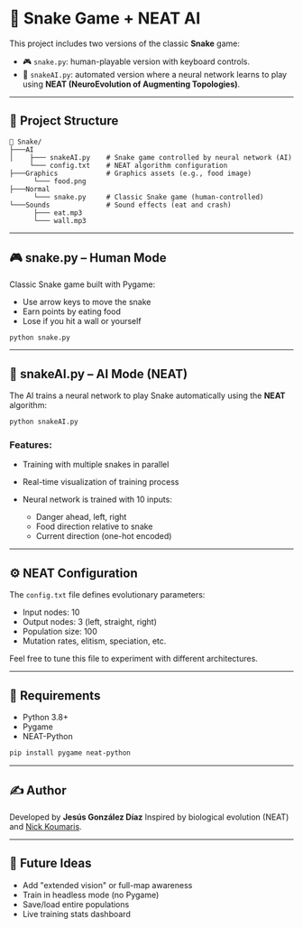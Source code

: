 # 🐍 Snake Game + NEAT AI

This project includes two versions of the classic **Snake** game:

* 🎮 `snake.py`: human-playable version with keyboard controls.
* 🤖 `snakeAI.py`: automated version where a neural network learns to play using **NEAT (NeuroEvolution of Augmenting Topologies)**.

---

## 📂 Project Structure

```
📁 Snake/
├───AI
│    ├─── snakeAI.py    # Snake game controlled by neural network (AI)
     └─── config.txt    # NEAT algorithm configuration
├───Graphics            # Graphics assets (e.g., food image)
      └─── food.png
├───Normal
      └─── snake.py     # Classic Snake game (human-controlled)
└───Sounds              # Sound effects (eat and crash)
      ├─── eat.mp3
      └─── wall.mp3              
```

---

## 🎮 snake.py – Human Mode

Classic Snake game built with Pygame:

* Use arrow keys to move the snake
* Earn points by eating food
* Lose if you hit a wall or yourself

```bash
python snake.py
```

---

## 🤖 snakeAI.py – AI Mode (NEAT)

The AI trains a neural network to play Snake automatically using the **NEAT** algorithm:

```bash
python snakeAI.py
```

### Features:

* Training with multiple snakes in parallel
* Real-time visualization of training process
* Neural network is trained with 10 inputs:

  * Danger ahead, left, right
  * Food direction relative to snake
  * Current direction (one-hot encoded)
---

## ⚙️ NEAT Configuration

The `config.txt` file defines evolutionary parameters:

* Input nodes: 10
* Output nodes: 3 (left, straight, right)
* Population size: 100
* Mutation rates, elitism, speciation, etc.

Feel free to tune this file to experiment with different architectures.

---

## 📌 Requirements

* Python 3.8+
* Pygame
* NEAT-Python

```bash
pip install pygame neat-python
```

---

## ✍️ Author

Developed by **Jesús González Díaz**
Inspired by biological evolution (NEAT) and [Nick Koumaris](https://github.com/educ8s/Python-Retro-Snake-Game-Pygame).

---

## 🧪 Future Ideas

* Add "extended vision" or full-map awareness
* Train in headless mode (no Pygame)
* Save/load entire populations
* Live training stats dashboard
